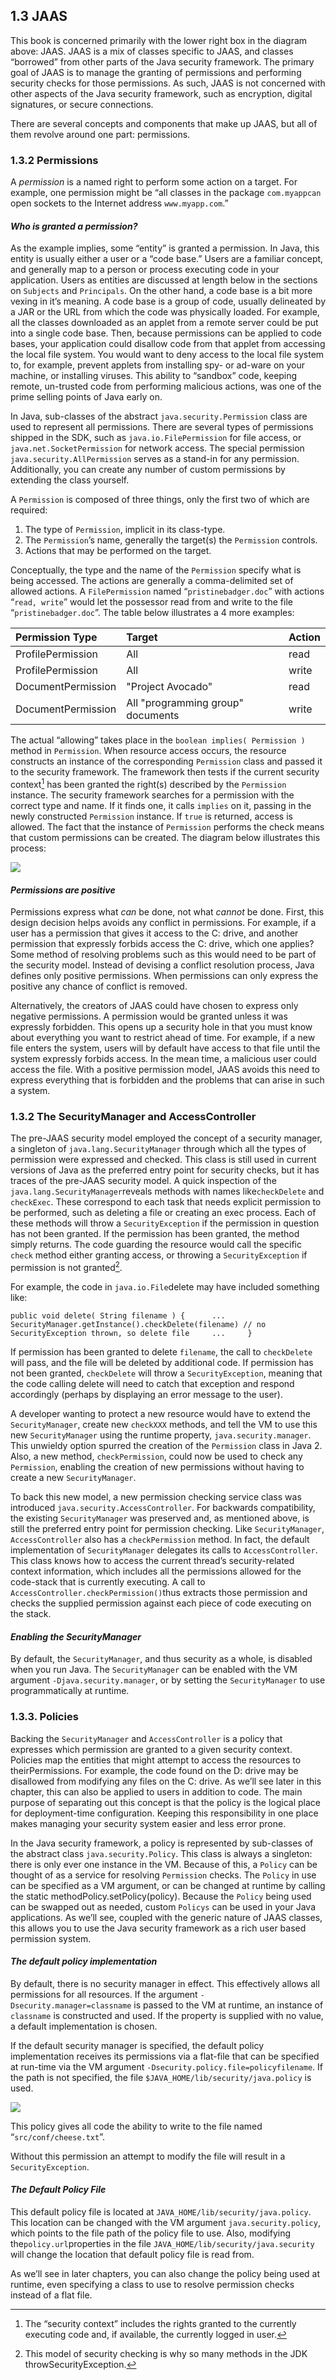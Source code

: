 ## 1.3 JAAS

This book is concerned primarily with the lower right box in the diagram above: JAAS. JAAS is a mix of classes specific to JAAS, and classes “borrowed” from other parts of the Java security framework. The primary goal of JAAS is to manage the granting of permissions and performing security checks for those permissions. As such, JAAS is not concerned with other aspects of the Java security framework, such as encryption, digital signatures, or secure connections.

There are several concepts and components that make up JAAS, but all of them revolve around one part: permissions.

### 1.3.2 Permissions

A _permission_ is a named right to perform some action on a target. For example, one permission might be “all classes in the package `com.myappcan` open sockets to the Internet address `www.myapp.com`.”

#### _Who is granted a permission?_

As the example implies, some “entity” is granted a permission. In Java, this entity is usually either a user or a “code base.” Users are a familiar concept, and generally map to a person or process executing code in your application. Users as entities are discussed at length below in the sections on `Subjects` and `Principals`. On the other hand, a code base is a bit more vexing in it’s meaning. A code base is a group of code, usually delineated by a JAR or the URL from which the code was physically loaded. For example, all the classes downloaded as an applet from a remote server could be put into a single code base. Then, because permissions can be applied to code bases, your application could disallow code from that applet from accessing the local file system. You would want to deny access to the local file system to, for example, prevent applets from installing spy- or ad-ware on your machine, or installing viruses. This ability to “sandbox” code, keeping remote, un-trusted code from performing malicious actions, was one of the prime selling points of Java early on.

In Java, sub-classes of the abstract `java.security.Permission` class are used to represent all permissions. There are several types of permissions shipped in the SDK, such as `java.io.FilePermission` for file access, or `java.net.SocketPermission` for network access. The special permission `java.security.AllPermission` serves as a stand-in for any permission. Additionally, you can create any number of custom permissions by extending the class yourself.

A `Permission` is composed of three things, only the first two of which are required:

1. The type of `Permission`, implicit in its class-type.  
2. The `Permission`’s name, generally the target\(s\) the `Permission` controls.
3. Actions that may be performed on the target.

Conceptually, the type and the name of the `Permission` specify what is being accessed. The actions are generally a comma-delimited set of allowed actions. A `FilePermission` named “`pristinebadger.doc`” with actions “`read, write`” would let the possessor read from and write to the file “`pristinebadger.doc`”. The table below illustrates a 4 more examples:

| Permission Type | Target | Action |
| :--- | :--- | :--- |
| ProfilePermission | All | read |
| ProfilePermission | All | write |
| DocumentPermission | "Project Avocado" | read |
| DocumentPermission | All "programming group" documents | write |

The actual “allowing” takes place in the `boolean implies( Permission )` method in `Permission`. When resource access occurs, the resource constructs an instance of the corresponding `Permission` class and passed it to the security framework. The framework then tests if the current security context[^1] has been granted the right\(s\) described by the `Permission` instance. The security framework searches for a permission with the correct type and name. If it finds one, it calls `implies` on it, passing in the newly constructed `Permission` instance. If `true` is returned, access is allowed. The fact that the instance of `Permission` performs the check means that custom permissions can be created. The diagram below illustrates this process:

![](/assets/flow-permission-checking.png)

#### _Permissions are positive_

Permissions express what _can_ be done, not what _cannot_ be done. First, this design decision helps avoids any conflict in permissions. For example, if a user has a permission that gives it access to the C: drive, and another permission that expressly forbids access the C: drive, which one applies? Some method of resolving problems such as this would need to be part of the security model. Instead of devising a conflict resolution process, Java defines only positive permissions. When permissions can only express the positive any chance of conflict is removed.

Alternatively, the creators of JAAS could have chosen to express only negative permissions. A permission would be granted unless it was expressly forbidden. This opens up a security hole in that you must know about everything you want to restrict ahead of time. For example, if a new file enters the system, users will by default have access to that file until the system expressly forbids access. In the mean time, a malicious user could access the file. With a positive permission model, JAAS avoids this need to express everything that is forbidden and the problems that can arise in such a system.

### 1.3.2 The SecurityManager and AccessController

The pre-JAAS security model employed the concept of a security manager, a singleton of `java.lang.SecurityManager` through which all the types of permission were expressed and checked. This class is still used in current versions of Java as the preferred entry point for security checks, but it has traces of the pre-JAAS security model. A quick inspection of the `java.lang.SecurityManager`reveals methods with names like`checkDelete` and `checkExec`. These correspond to each task that needs explicit permission to be performed, such as deleting a file or creating an exec process. Each of these methods will throw a `SecurityException` if the permission in question has not been granted. If the permission has been granted, the method simply returns. The code guarding the resource would call the specific `check` method either granting access, or throwing a `SecurityException` if permission is not granted[^2].

For example, the code in `java.io.File`delete may have included something like:

`public void delete( String filename ) {     
...    
SecurityManager.getInstance().checkDelete(filename) // no SecurityException thrown, so delete file    
...    
}`

If permission has been granted to delete `filename`, the call to `checkDelete` will pass, and the file will be deleted by additional code. If permission has not been granted, `checkDelete` will throw a `SecurityException`, meaning that the code calling delete will need to catch that exception and respond accordingly \(perhaps by displaying an error message to the user\).

A developer wanting to protect a new resource would have to extend the `SecurityManager`, create new `checkXXX` methods, and tell the VM to use this new `SecurityManager` using the runtime property, `java.security.manager`. This unwieldy option spurred the creation of the `Permission` class in Java 2. Also, a new method, `checkPermission`, could now be used to check any `Permission`, enabling the creation of new permissions without having to create a new `SecurityManager`.

To back this new model, a new permission checking service class was introduced `java.security.AccessController`. For backwards compatibility, the existing `SecurityManager` was preserved and, as mentioned above, is still the preferred entry point for permission checking. Like `SecurityManager`, `AccessController` also has a `checkPermission` method. In fact, the default implementation of `SecurityManager` delegates its calls to `AccessController`. This class knows how to access the current thread’s security-related context information, which includes all the permissions allowed for the code-stack that is currently executing. A call to `AccessController.checkPermission()`thus extracts those permission and checks the supplied permission against each piece of code executing on the stack.

#### _Enabling the SecurityManager_

By default, the `SecurityManager`, and thus security as a whole, is disabled when you run Java. The `SecurityManager` can be enabled with the VM argument `-Djava.security.manager`, or by setting the `SecurityManager` to use programmatically at runtime.

### 1.3.3. Policies

Backing the `SecurityManager` and `AccessController` is a policy that expresses which permission are granted to a given security context. Policies map the entities that might attempt to access the resources to theirPermissions. For example, the code found on the D: drive may be disallowed from modifying any files on the C: drive. As we’ll see later in this chapter, this can also be applied to users in addition to code. The main purpose of separating out this concept is that the policy is the logical place for deployment-time configuration. Keeping this responsibility in one place makes managing your security system easier and less error prone.

In the Java security framework, a policy is represented by sub-classes of the abstract class `java.security.Policy`. This class is always a singleton: there is only ever one instance in the VM. Because of this, a `Policy` can be thought of as a service for resolving `Permission` checks. The `Policy` in use can be specified as a VM argument, or can be changed at runtime by calling the static methodPolicy.setPolicy\(policy\). Because the `Policy` being used can be swapped out as needed, custom `Policys` can be used in your Java applications. As we’ll see, coupled with the generic nature of JAAS classes, this allows you to use the Java security framework as a rich user based permission system.

#### _The default policy implementation_

By default, there is no security manager in effect. This effectively allows all permissions for all resources. If the argument        `-Dsecurity.manager=classname` is passed to the VM at runtime, an instance of `classname` is constructed and used. If the property is supplied with no value, a default implementation is chosen.

If the default security manager is specified, the default policy implementation receives its permissions via a flat-file that can be specified at run-time via the VM argument `-Dsecurity.policy.file=policyfilename`. If the path is not specified, the file `$JAVA_HOME/lib/security/java.policy` is used.

![](/assets/sample-grant-clause.png)  


This policy gives all code the ability to write to the file named “`src/conf/cheese.txt`”.

Without this permission an attempt to modify the file will result in a `SecurityException`.

#### _The Default Policy File_

This default policy file is located at `JAVA_HOME/lib/security/java.policy`. This location can be changed with the VM argument `java.security.policy`, which points to the file path of the policy file to use. Also, modifying the` policy.url `properties in the file `JAVA_HOME/lib/security/java.security `will change the location that default policy file is read from.

As we’ll see in later chapters, you can also change the policy being used at runtime, even specifying a class to use to resolve permission checks instead of a flat file.

[^1]: The “security context” includes the rights granted to the currently executing code and, if available, the currently logged in user.

[^2]: This model of security checking is why so many methods in the JDK throwSecurityException.

